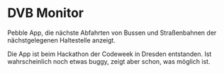 # DVB Monitor

Pebble App, die nächste Abfahrten von Bussen und Straßenbahnen der nächstgelegenen Haltestelle anzeigt.

Die App ist beim Hackathon der Codeweek in Dresden entstanden. Ist wahrscheinlich noch etwas buggy, zeigt aber schon, was möglich ist.
